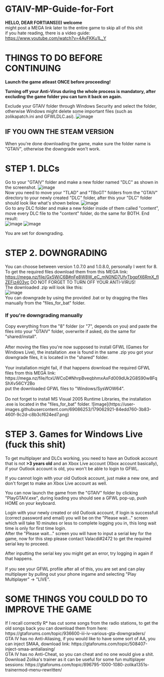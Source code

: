 # GTAIV-MP-Guide-for-Fort

**HELLO, DEAR FORTIANS)))) welcome**<br>
might post a MEGA link later to the entire game to skip all of this shit<br>
if you hate reading, there is a video guide: https://www.youtube.com/watch?v=4AyFKKu1L_Y

<h1>THINGS TO DO BEFORE CONTINUING</h1>

**Launch the game atleast ONCE before proceeding!**

**Turning off your Anti-Virus during the whole process is mandatory, after excluding the game folder you can turn it back on again.**

Exclude your GTAIV folder through Windows Security and select the folder, otherwise Windows might delete some important files (such as zolikapatch.ini and GFWLDLC.asi).
![image](https://user-images.githubusercontent.com/69086253/179052244-aa317873-2433-41b4-9ab2-6d185e8e14d7.png)

<h2>IF YOU OWN THE STEAM VERSION</h2>
When you're done downloading the game, make sure the folder name is "GTAIV", otherwise the downgrade won't work.

<h1>STEP 1. DLCs</h1>

Go to your "GTAIV" folder and make a new folder named "DLC" as shown in the screenshot.
![image](https://user-images.githubusercontent.com/69086253/179053328-ca707597-c6af-4d59-9332-1bf88ae0c7a5.png)<br>
Now you need to move your "TLAD" and "TBoGT" folders from the "GTAIV" directory to your newly created "DLC" folder, after this your "DLC" folder should look like what's shown below.
![image](https://user-images.githubusercontent.com/69086253/179053705-c6ecd965-950c-4ecd-a79e-783309185b10.png)<br>
Go to any DLC folder and make a new folder inside of them called "content", move every DLC file to the "content" folder, do the same for BOTH.
End result:<br>
![image](https://user-images.githubusercontent.com/69086253/179054201-9cab65ad-f103-4132-87bb-a49b2dee8c3a.png)
![image](https://user-images.githubusercontent.com/69086253/179054241-c4d31d12-3060-46dc-8913-5bfb836bc76d.png)<br>

You are set for downgrading.

<h1>STEP 2. DOWNGRADING</h1>

You can choose between version 1.0.7.0 and 1.0.8.0, personally I went for 8.
To get the required files download them from this MEGA link: https://mega.nz/file/Gx5WjC6B#nFe8W8W_eC_mN0ND7UfyTbgpfX6RmX_fIZEFiz403yc
DO NOT FORGET TO TURN OFF YOUR ANTI-VIRUS!<br>
The downloaded .zip will look like this:<br>
![image](https://user-images.githubusercontent.com/69086253/179055516-e3e57900-943c-400e-a776-a81bce179599.png)
<br>You can downgrade by using the provided .bat or by dragging the files manually from the "files_for_bat" folder.
<h3>If you're downgrading manually</h3>
Copy everything from the "8" folder (or "7", depends on you) and paste the files into your "GTAIV" folder, overwrite if asked, do the same for "shared/install".<br>
<br>After moving the files you're now supposed to install GFWL (Games for Windows Live), the installation .exe is found in the same .zip you got your downgrade files, it is located in the "shared" folder.<br>
<br>Your installation might fail, if that happens download the required GFWL files from this MEGA link: https://mega.nz/file/fcxUWCoD#NhrpBveqbhmxAxFd009dUk2G8S90w8FqShXv56CY2Bo<br>
put the downloaded GFWL files to "Windows/SysWOW64".<br><br>
Do not forget to install MS Visual 2005 Runtime Libraries, the installation .exe is located in the "files_for_bat" folder.
![image](https://user-images.githubusercontent.com/69086253/179062921-84edd760-3b83-460f-9c2d-c8b3cf624ed7.png)

<h1>STEP 3. Games for Windows Live (fuck this shit)</h1>

To get multiplayer and DLCs working, you need to have an Outlook account that is not **>3 years old** and an Xbox Live account (Xbox account basically), if your Outlook account is old, you won't be able to login to GFWL.<br>

If you cannot login with your old Outlook account, just make a new one, and don't forget to make an Xbox Live account as well.<br>

You can now launch the game from the "GTAIV" folder by clicking "PlayGTAIV.exe", during loading you should see a GFWL pop-up, push HOME on your keyboard.<br>

Login with your newly created or old Outlook account, if login is successfull (correct password and email) you will be on the "Please wait..." screen which will take 10 minutes or less to complete logging you in, this long wait time is only for first time login.<br>
After the "Please wait..." screen you will have to input a serial key for the game, now for this step please contact Valacdi#2472 to get the required serial key to proceed.<br>

After inputting the serial key you might get an error, try logging in again if that happens.<br><br>
If you see your GFWL profile after all of this, you are set and can play multiplayer by pulling out your phone ingame and selecting "Play Multiplayer" -> "LIVE".

<h1>SOME THINGS YOU COULD DO TO IMPROVE THE GAME</h1>
If I recall correctly R* has cut some songs from the radio stations, to get the old songs back you can download them from here: https://gtaforums.com/topic/936600-iii-iv-various-gta-downgraders/<br>
GTA IV has no Anti-Aliasing, if you would like to have some sort of AA, you can inject SMAA, download link: https://gtaforums.com/topic/508407-inject-smaa-antialiasing/<br>
GTA IV has no Anti-Cheat, so you can cheat and no one would give a shit. Download Zolika's trainer as it can be useful for some fun multiplayer sessions: https://gtaforums.com/topic/896795-1000-1080-zolika1351s-trainermod-menu-rewritten/
